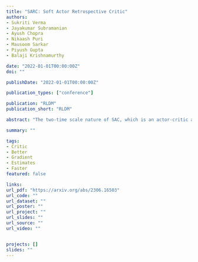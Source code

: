 ```yaml
---
title: "SARC: Soft Actor Retrospective Critic"
authors:
- Sukriti Verma
- Jayakumar Subramanian
- Ayush Chopra
- Nikaash Puri
- Mausoom Sarkar
- Piyush Gupta
- Balaji Krishnamurthy

date: "2022-01-01T00:00:00Z"
doi: ""

publishDate: "2022-01-01T00:00:00Z"

publication_types: ["conference"]

publication: "RLDM"
publication_short: "RLDM"

abstract: "The two-time scale nature of SAC, which is an actor-critic algorithm, is characterised by the fact that the critic estimate has not converged for the actor at any given time, but since the critic learns faster than the actor, it ensures eventual consistency between the two. Various strategies have been introduced in literature to learn better gradient estimates to help achieve better convergence. Since gradient estimates depend upon the critic, we posit that improving the critic can provide a better gradient estimate for the actor at each time. Utilizing this, we propose Soft Actor Retrospective Critic (SARC), where we augment the SAC critic loss with another loss term - retrospective loss - leading to faster critic convergence and consequently, better policy gradient estimates for the actor. An existing implementation of SAC can be easily adapted to SARC with minimal modifications. Through extensive experimentation and analysis, we show that SARC provides consistent improvement over SAC on benchmark environments. We plan to open-source the code and all experiment data at: this https URL."

summary: ""

tags:
- Critic
- Better
- Gradient
- Estimates
- Faster
featured: false

links:
url_pdf: "https://arxiv.org/abs/2306.16503"
url_code: ""
url_dataset: ""
url_poster: ""
url_project: ""
url_slides: ""
url_source: ""
url_video: ""


projects: []
slides: ""
---
```


